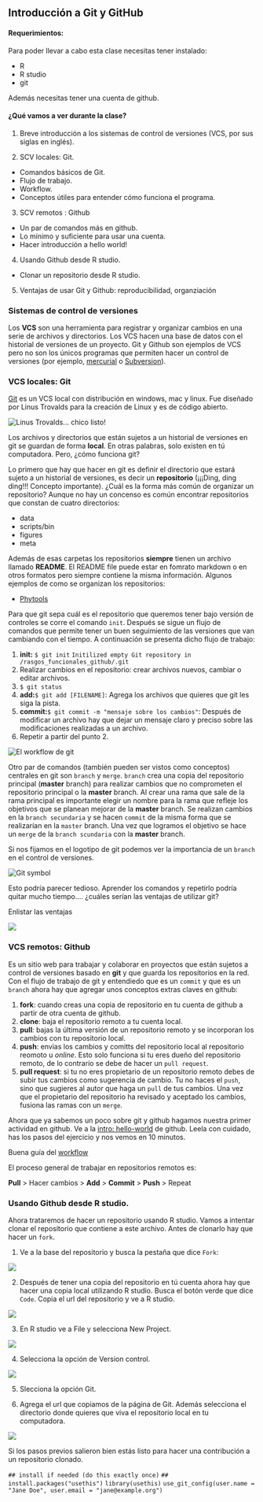 ## Introducción a Git y GitHub

#### Requerimientos:

Para poder llevar a cabo esta clase necesitas tener instalado:

- R
- R studio
- git

Además necesitas tener una cuenta de github. 

#### ¿Qué vamos a ver durante la clase? 

1.  Breve introducción a los sistemas de control de versiones (VCS, por sus siglas en inglés). 

2.  SCV locales: Git.
  *   Comandos básicos de Git. 
  *   Flujo de trabajo. 
  *   Workflow. 
  *   Conceptos útiles para entender cómo funciona el programa.

3.  SCV remotos : Github
  *   Un par de comandos más en github. 
  *   Lo mínimo y suficiente para usar una cuenta.
  *   Hacer introducción a hello world!
  

4. Usando Github desde R studio.
  *   Clonar un repositorio desde R studio.

5.  Ventajas de usar Git y Github: reproducibilidad, organziación
 
### Sistemas de control de versiones

Los **VCS** son una herramienta para registrar y organizar cambios en una serie de archivos y directorios. Los VCS hacen una base de datos con el historial de versiones de un proyecto. Git y Github son ejemplos de VCS pero no son los únicos programas que permiten hacer un control de versiones (por ejemplo, [mercurial](https://www.mercurial-scm.org/about) o [Subversion](http://subversion.apache.org/)). 

### VCS locales: Git

[Git](https://gitforwindows.org/) es un VCS local con distribución en windows, mac y linux. Fue diseñado por Linus Trovalds para la creación de Linux y es de código abierto. 

![Linus Trovalds... chico listo!](../meta/linus_trovalds.png )

Los archivos y directorios que están sujetos a un historial de versiones en git se guardan de forma **local**. En otras palabras, solo existen en tú computadora. Pero, ¿cómo funciona git?

Lo primero que hay que hacer en git es definir el directorio que estará sujeto a un historial de versiones, es decir un **repositorio** (¡¡¡Ding, ding ding!!! Concepto importante). 
¿Cuál es la forma más común de organizar un repositorio?
Aunque no hay un concenso es común encontrar repositorios que constan de cuatro directorios: 

- data
- scripts/bin
- figures
- meta

Además de esas carpetas los repositorios **siempre** tienen un archivo llamado **README**. El README file puede estar en fomrato markdown o en otros formatos pero siempre contiene la misma información. 
Algunos ejemplos de como se organizan los repositorios:
- [Phytools](https://github.com/liamrevell/phytools/)

Para que git sepa cuál es el repositorio que queremos tener bajo versión de controles se corre el comando `init`. Después se sigue un flujo de comandos que permite tener un buen seguimiento de las versiones que van cambiando con el tiempo. A continuación se presenta dicho flujo de trabajo:

1. **init:** `$ git init` 
     `Initilized empty Git repository in /rasgos_funcionales_github/.git` 
2. Realizar cambios en el repositorio: crear archivos nuevos, cambiar o editar archivos.
3. `$ git status` 
4. **add:**`$ git add [FILENAME]`: Agrega los archivos que quieres que git les siga la pista.
5. **commit:**`$ git commit -m "mensaje sobre los cambios"`: Después de modificar un archivo hay que dejar un mensaje claro y preciso sobre las modificaciones realizadas a un archivo.
6. Repetir a partir del punto 2.

![El workflow de git](../meta/version_control.png)


Otro par de comandos (también pueden ser vistos como conceptos) centrales en git son `branch` y `merge`. `branch` crea una copia del repositorio principal (**master** branch) para realizar cambios que no comprometen el repositorio principal o la **master** branch. Al crear una rama que sale de la rama principal es importante elegir un nombre para la rama que refleje los objetivos que se planean mejorar de la **master** branch. Se realizan cambios en la `branch secundaria` y se hacen `commit` de la misma forma que se realizarían en la `master` branch. Una vez que logramos el objetivo se hace un `merge` de la `branch scundaria` con la **master** branch.



Si nos fijamos en el logotipo de git podemos ver la importancia de un  `branch` en el control de versiones. 

![Git symbol](../meta/git_symbol.png)

Esto podría parecer tedioso. Aprender los comandos y repetirlo podría quitar mucho tiempo.... ¿cuáles serían las ventajas de utilizar git? 

Enlistar las ventajas

![](../meta/meme_github.png)


### VCS remotos: Github

Es un sitio web para trabajar y colaborar en proyectos que están sujetos a control de versiones basado en **git** y que guarda los repositorios en la red.
Con el flujo de trabajo de git y entendiedo que es un `commit` y que es un `branch` ahora hay que agregar unos conceptos extras claves en github:

1. **fork**: cuando creas una copia de repositorio en tu cuenta de github a partir de otra cuenta de github.  
2. **clone**: baja el repositorio remoto a tu cuenta local.
3. **pull**: bajas la última versión de un repositorio remoto y se incorporan los cambios con tu repositorio local. 
4. **push**: envias los cambios y comitts del repositorio local al repositorio reomoto u _online_. Esto solo funciona si tu eres dueño del repositorio remoto, de lo contrario se debe de hacer un `pull request`.
5. **pull request**: si tu no eres propietario de un repositorio remoto debes de subir tus cambios como sugerencia de cambio. Tu no haces el `push`, sino que sugieres al autor que haga un `pull` de tus cambios. Una vez que el propietario del repositorio ha revisado y aceptado los cambios, fusiona las ramas con un `merge`.

Ahora que ya sabemos un poco sobre git y github hagamos nuestra primer actividad en github. Ve a la [intro: hello-world](https://guides.github.com/activities/hello-world/) de github. Leela con cuidado, has los pasos del ejercicio y nos vemos en 10 minutos.

Buena guía del [workflow](https://guides.github.com/introduction/flow/)

El proceso general de trabajar en repositorios remotos es:

**Pull** > Hacer cambios > **Add** > **Commit** > **Push** > Repeat

### Usando Github desde R studio.

Ahora trataremos de hacer un repositorio usando R studio. Vamos a intentar clonar el repositorio que contiene a este archivo. Antes de clonarlo hay que hacer un `fork`. 

1. Ve a la base del repositorio y busca la pestaña que dice `Fork`:

![](../meta/fork.png)

2. Después de tener una copia del repositorio en tú cuenta ahora hay que hacer una copia local utilizando R studio. Busca el botón verde que dice `Code`. Copia el url del repositorio y ve a R studio.

![](../meta/clone.png)

3. En R studio ve a File y selecciona New Project. 

![](../meta/new_project.png)

4. Selecciona la opción de Version control.

![](../meta/git_project.png)

5. Slecciona la opción Git.

6. Agrega el url que copiamos de la página de Git. Además selecciona el directorio donde quieres que viva el repositorio local en tu computadora. 

![](../meta/gitproject_rstudio.png)

Si los pasos previos salieron bien estás listo para hacer una contribución a un repositorio clonado. 

`## install if needed (do this exactly once)` 
`## install.packages("usethis")`
`library(usethis)`
`use_git_config(user.name = "Jane Doe", user.email = "jane@example.org") `
